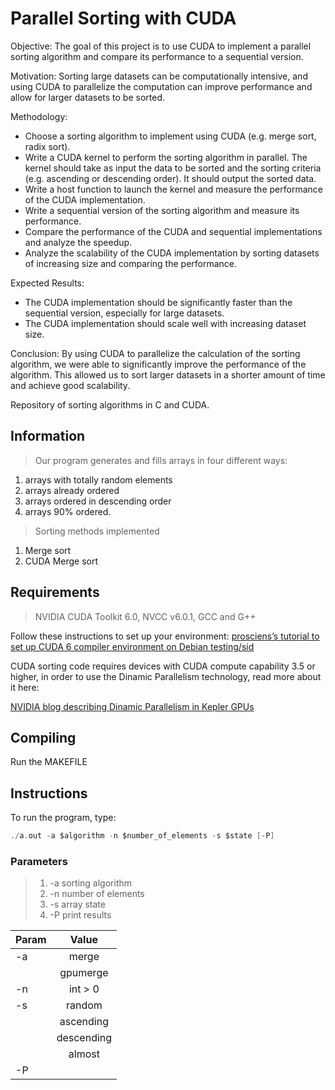 # Parallel Sorting with CUDA

Objective: The goal of this project is to use CUDA to implement a parallel sorting algorithm and compare its performance to a sequential version.

Motivation: Sorting large datasets can be computationally intensive, and using CUDA to parallelize the computation can improve performance and allow for larger datasets to be sorted.

Methodology:

- Choose a sorting algorithm to implement using CUDA (e.g. merge sort, radix sort).
- Write a CUDA kernel to perform the sorting algorithm in parallel. The kernel should take as input the data to be sorted and the sorting criteria (e.g. ascending or descending order). It should output the sorted data.
- Write a host function to launch the kernel and measure the performance of the CUDA implementation.
- Write a sequential version of the sorting algorithm and measure its performance.
- Compare the performance of the CUDA and sequential implementations and analyze the speedup.
- Analyze the scalability of the CUDA implementation by sorting datasets of increasing size and comparing the performance.

Expected Results:

- The CUDA implementation should be significantly faster than the sequential version, especially for large datasets.
- The CUDA implementation should scale well with increasing dataset size.

Conclusion: By using CUDA to parallelize the calculation of the sorting algorithm, we were able to significantly improve the performance of the algorithm. This allowed us to sort larger datasets in a shorter amount of time and achieve good scalability.

Repository of sorting algorithms in C and CUDA.

## Information

> Our program generates and fills arrays in four different ways:

1. arrays with totally random elements
2. arrays already ordered
3. arrays ordered in descending order
4. arrays 90% ordered.

> Sorting methods implemented

1. Merge sort
2. CUDA Merge sort

## Requirements

> NVIDIA CUDA Toolkit 6.0, NVCC v6.0.1, GCC and G++

Follow these instructions to set up your environment:
[prosciens’s tutorial to set up CUDA 6 compiler environment on Debian testing/sid](http://prosciens.com/prosciens/how-to-install-nvidia-cuda-6-and-compile-all-the-samples-in-debian-testing-x86_64/ "prosciens’s instructions")

CUDA sorting code requires devices with CUDA compute capability 3.5 or higher, in order to use
the Dinamic Parallelism technology, read more about it here:

[NVIDIA blog describing Dinamic Parallelism in Kepler GPUs](http://blogs.nvidia.com/blog/2012/09/12/how-tesla-k20-speeds-up-quicksort-a-familiar-comp-sci-code/ "NVIDIA blog")

## Compiling

Run the MAKEFILE

## Instructions

To run the program, type:

```c
./a.out -a $algorithm -n $number_of_elements -s $state [-P]
```

### Parameters

> 1. -a sorting algorithm
> 2. -n number of elements
> 3. -s array state
> 4. -P print results

| Param |   Value    |
| ----- | :--------: |
| -a    |   merge    |
|       |  gpumerge  |
| -n    |  int > 0   |
| -s    |   random   |
|       | ascending  |
|       | descending |
|       |   almost   |
| -P    |
